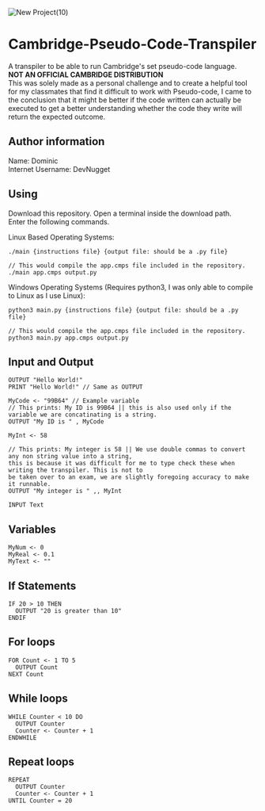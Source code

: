 ![New Project(10)](https://user-images.githubusercontent.com/84568105/156011454-4b927e07-abe1-407c-97da-14dfbaa77ddc.png)

# Cambridge-Pseudo-Code-Transpiler
A transpiler to be able to run Cambridge's set pseudo-code language.  
**NOT AN OFFICIAL CAMBRIDGE DISTRIBUTION**  
This was solely made as a personal challenge and to create a helpful tool for my classmates that find it difficult to work with Pseudo-code, I came to the conclusion that it might be better if the code written can actually be executed to get a better understanding whether the code they write will return the expected outcome.  

## Author information
Name: Dominic  
Internet Username: DevNugget   

## Using
Download this repository. Open a terminal inside the download path.   
Enter the following commands.  

Linux Based Operating Systems:
```
./main {instructions file} {output file: should be a .py file}

// This would compile the app.cmps file included in the repository.
./main app.cmps output.py
```

Windows Operating Systems (Requires python3, I was only able to compile to Linux as I use Linux):
```
python3 main.py {instructions file} {output file: should be a .py file}

// This would compile the app.cmps file included in the repository.
python3 main.py app.cmps output.py
```

## Input and Output
```
OUTPUT "Hello World!"
PRINT "Hello World!" // Same as OUTPUT

MyCode <- "99B64" // Example variable
// This prints: My ID is 99B64 || this is also used only if the variable we are concatinating is a string.
OUTPUT "My ID is " , MyCode 

MyInt <- 58

// This prints: My integer is 58 || We use double commas to convert any non string value into a string, 
this is because it was difficult for me to type check these when writing the transpiler. This is not to
be taken over to an exam, we are slightly foregoing accuracy to make it runnable.
OUTPUT "My integer is " ,, MyInt 

INPUT Text
```

## Variables
```
MyNum <- 0
MyReal <- 0.1
MyText <- ""
```

## If Statements
```
IF 20 > 10 THEN
  OUTPUT "20 is greater than 10"
ENDIF
```
  
## For loops
```
FOR Count <- 1 TO 5
  OUTPUT Count
NEXT Count
```

## While loops
```
WHILE Counter < 10 DO
  OUTPUT Counter
  Counter <- Counter + 1
ENDWHILE
```

## Repeat loops
```
REPEAT
  OUTPUT Counter
  Counter <- Counter + 1
UNTIL Counter = 20
```



